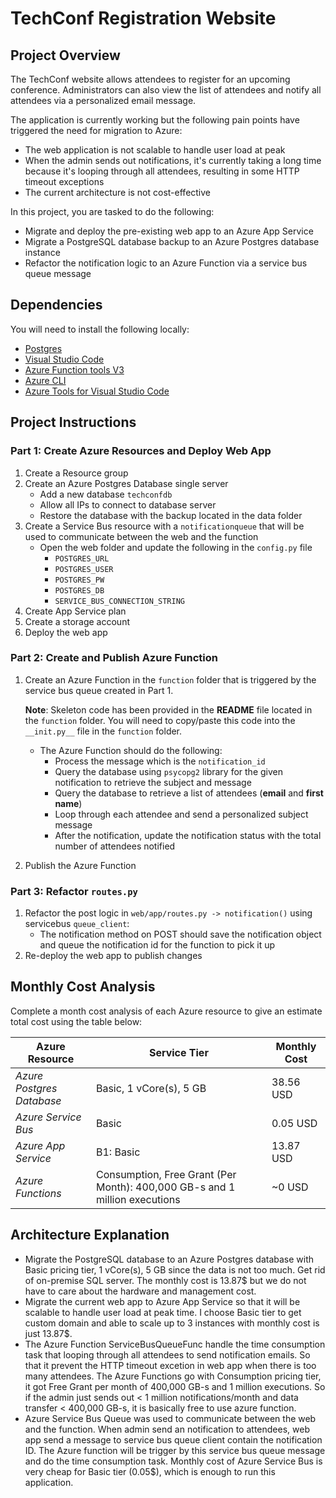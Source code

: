 # TechConf Registration Website

## Project Overview
The TechConf website allows attendees to register for an upcoming conference. Administrators can also view the list of attendees and notify all attendees via a personalized email message.

The application is currently working but the following pain points have triggered the need for migration to Azure:
 - The web application is not scalable to handle user load at peak
 - When the admin sends out notifications, it's currently taking a long time because it's looping through all attendees, resulting in some HTTP timeout exceptions
 - The current architecture is not cost-effective 

In this project, you are tasked to do the following:
- Migrate and deploy the pre-existing web app to an Azure App Service
- Migrate a PostgreSQL database backup to an Azure Postgres database instance
- Refactor the notification logic to an Azure Function via a service bus queue message

## Dependencies

You will need to install the following locally:
- [Postgres](https://www.postgresql.org/download/)
- [Visual Studio Code](https://code.visualstudio.com/download)
- [Azure Function tools V3](https://docs.microsoft.com/en-us/azure/azure-functions/functions-run-local?tabs=windows%2Ccsharp%2Cbash#install-the-azure-functions-core-tools)
- [Azure CLI](https://docs.microsoft.com/en-us/cli/azure/install-azure-cli?view=azure-cli-latest)
- [Azure Tools for Visual Studio Code](https://marketplace.visualstudio.com/items?itemName=ms-vscode.vscode-node-azure-pack)

## Project Instructions

### Part 1: Create Azure Resources and Deploy Web App
1. Create a Resource group
2. Create an Azure Postgres Database single server
   - Add a new database `techconfdb`
   - Allow all IPs to connect to database server
   - Restore the database with the backup located in the data folder
3. Create a Service Bus resource with a `notificationqueue` that will be used to communicate between the web and the function
   - Open the web folder and update the following in the `config.py` file
      - `POSTGRES_URL`
      - `POSTGRES_USER`
      - `POSTGRES_PW`
      - `POSTGRES_DB`
      - `SERVICE_BUS_CONNECTION_STRING`
4. Create App Service plan
5. Create a storage account
6. Deploy the web app

### Part 2: Create and Publish Azure Function
1. Create an Azure Function in the `function` folder that is triggered by the service bus queue created in Part 1.

      **Note**: Skeleton code has been provided in the **README** file located in the `function` folder. You will need to copy/paste this code into the `__init.py__` file in the `function` folder.
      - The Azure Function should do the following:
         - Process the message which is the `notification_id`
         - Query the database using `psycopg2` library for the given notification to retrieve the subject and message
         - Query the database to retrieve a list of attendees (**email** and **first name**)
         - Loop through each attendee and send a personalized subject message
         - After the notification, update the notification status with the total number of attendees notified
2. Publish the Azure Function

### Part 3: Refactor `routes.py`
1. Refactor the post logic in `web/app/routes.py -> notification()` using servicebus `queue_client`:
   - The notification method on POST should save the notification object and queue the notification id for the function to pick it up
2. Re-deploy the web app to publish changes

## Monthly Cost Analysis
Complete a month cost analysis of each Azure resource to give an estimate total cost using the table below:

| Azure Resource | Service Tier | Monthly Cost |
| ------------ | ------------ | ------------ |
| *Azure Postgres Database* | Basic, 1 vCore(s), 5 GB | 38.56 USD |
| *Azure Service Bus* | Basic | 0.05 USD |
| *Azure App Service* | B1: Basic | 13.87 USD |
| *Azure Functions* | Consumption, Free Grant (Per Month): 400,000 GB-s and 1 million executions | ~0 USD |

## Architecture Explanation
- Migrate the PostgreSQL database to an Azure Postgres database with Basic pricing tier, 1 vCore(s), 5 GB since the data is not too much. Get rid of on-premise SQL server. The monthly cost is 13.87$ but we do not have to care about the hardware and management cost.
- Migrate the current web app to Azure App Service so that it will be scalable to handle user load at peak time. I choose Basic tier to get custom domain and able to scale up to 3 instances with monthly cost is just 13.87$.
- The Azure Function ServiceBusQueueFunc handle the time consumption task that looping through all attendees to send notification emails. So that it prevent the HTTP timeout excetion in web app when there is too many attendees. 
The Azure Functions go with Consumption pricing tier, it got Free Grant per month of 400,000 GB-s and 1 million executions. So if the admin just sends out < 1 million notifications/month and data transfer < 400,000 GB-s, it is basically free to use azure function.
- Azure Service Bus Queue was used to communicate between the web and the function. When admin send an notification to attendees, web app send a message to service bus queue client contain the notification ID. The Azure function will be trigger by this service bus queue message and do the time consumption task. Monthly cost of Azure Service Bus is very cheap for Basic tier (0.05$), which is enough to run this application.
